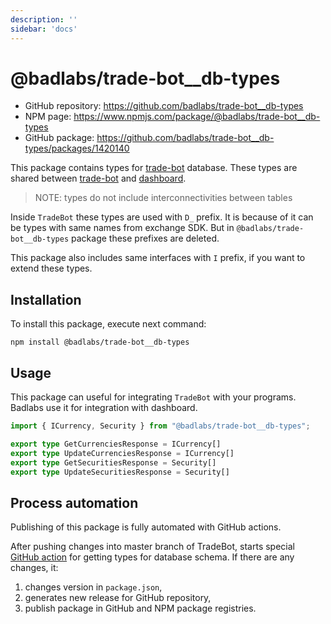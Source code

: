 ```yaml
---
description: ''
sidebar: 'docs'
---
```


# @badlabs/trade-bot__db-types

- GitHub repository: https://github.com/badlabs/trade-bot__db-types  
- NPM page: https://www.npmjs.com/package/@badlabs/trade-bot__db-types  
- GitHub package: https://github.com/badlabs/trade-bot__db-types/packages/1420140  

This package contains types for [trade-bot](https://github.com/badlabs/trade-bot--tinkoff) database. These types are shared between [trade-bot](https://github.com/badlabs/trade-bot--tinkoff) and [dashboard](https://github.com/badlabs/trade-bots-dashboard).

> NOTE: types do not include interconnectivities between tables

Inside `TradeBot` these types are used with `D_` prefix. It is because of it can be types with same names from exchange SDK. But in `@badlabs/trade-bot__db-types` package these prefixes are deleted.

This package also includes same interfaces with `I` prefix, if you want to extend these types.

## Installation

To install this package, execute next command:

```shell
npm install @badlabs/trade-bot__db-types
```

## Usage

This package can useful for integrating `TradeBot` with your programs. Badlabs use it for integration with dashboard.

```ts
import { ICurrency, Security } from "@badlabs/trade-bot__db-types";

export type GetCurrenciesResponse = ICurrency[]
export type UpdateCurrenciesResponse = ICurrency[]
export type GetSecuritiesResponse = Security[]
export type UpdateSecuritiesResponse = Security[]
```

## Process automation

Publishing of this package is fully automated with GitHub actions.

After pushing changes into master branch of TradeBot, starts special [GitHub action](https://github.com/badlabs/trade-bot--tinkoff/blob/master/.github/workflows/update-db-types-repo.yml) for getting types for database schema. If there are any changes, it:

1. changes version in `package.json`,
2. generates new release for GitHub repository,
3. publish package in GitHub and NPM package registries.
